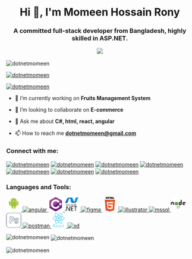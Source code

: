 <h1 align="center">Hi 👋, I'm Momeen Hossain Rony</h1>
<h3 align="center">A committed full-stack developer from Bangladesh, highly skilled in ASP.NET.</h3>

 <p align='center'>
    <img src= 'https://capsule-render.vercel.app/api?type=rect&color=gradient&height=2.5'/>
  </p>
  
<p align="left"> <img src="https://komarev.com/ghpvc/?username=dotnetmomeen&label=Profile%20views&color=0e75b6&style=flat" alt="dotnetmomeen" /> </p>

<p align="left"> <a href="https://github.com/ryo-ma/github-profile-trophy"><img src="https://github-profile-trophy.vercel.app/?username=dotnetmomeen" alt="dotnetmomeen" /></a> </p>

<p align="left"> <a href="https://twitter.com/dotnetmomeen" target="blank"><img src="https://img.shields.io/twitter/follow/dotnetmomeen?logo=twitter&style=for-the-badge" alt="dotnetmomeen" /></a> </p>

- 🔭 I’m currently working on **Fruits Management System**

- 👯 I’m looking to collaborate on **E-commerce**

- 💬 Ask me about **C#, html, react, angular**

- 📫 How to reach me **dotnetmomeen@gmail.com**

<h3 align="left">Connect with me:</h3>
<p align="left">
<a href="https://twitter.com/dotnetmomeen" target="blank"><img align="center" src="https://raw.githubusercontent.com/rahuldkjain/github-profile-readme-generator/master/src/images/icons/Social/twitter.svg" alt="dotnetmomeen" height="30" width="40" /></a>
<a href="https://linkedin.com/in/dotnetmomeen" target="blank"><img align="center" src="https://raw.githubusercontent.com/rahuldkjain/github-profile-readme-generator/master/src/images/icons/Social/linked-in-alt.svg" alt="dotnetmomeen" height="30" width="40" /></a>
<a href="https://stackoverflow.com/users/dotnetmomeen" target="blank"><img align="center" src="https://raw.githubusercontent.com/rahuldkjain/github-profile-readme-generator/master/src/images/icons/Social/stack-overflow.svg" alt="dotnetmomeen" height="30" width="40" /></a>
<a href="https://fb.com/dotnetmomeen" target="blank"><img align="center" src="https://raw.githubusercontent.com/rahuldkjain/github-profile-readme-generator/master/src/images/icons/Social/facebook.svg" alt="dotnetmomeen" height="30" width="40" /></a>
<a href="https://instagram.com/dotnetmomeen" target="blank"><img align="center" src="https://raw.githubusercontent.com/rahuldkjain/github-profile-readme-generator/master/src/images/icons/Social/instagram.svg" alt="dotnetmomeen" height="30" width="40" /></a>
<a href="https://dribbble.com/dotnetmomeen" target="blank"><img align="center" src="https://raw.githubusercontent.com/rahuldkjain/github-profile-readme-generator/master/src/images/icons/Social/dribbble.svg" alt="dotnetmomeen" height="30" width="40" /></a>
<a href="https://www.behance.net/dotnetmomeen" target="blank"><img align="center" src="https://raw.githubusercontent.com/rahuldkjain/github-profile-readme-generator/master/src/images/icons/Social/behance.svg" alt="dotnetmomeen" height="30" width="40" /></a>
</p>

<h3 align="left">Languages and Tools:</h3>
<p align="left"> <a href="https://developer.android.com" target="_blank" rel="noreferrer"> <img src="https://raw.githubusercontent.com/devicons/devicon/master/icons/android/android-original-wordmark.svg" alt="android" width="40" height="40"/> </a> <a href="https://angular.io" target="_blank" rel="noreferrer"> <img src="https://angular.io/assets/images/logos/angular/angular.svg" alt="angular" width="40" height="40"/> </a> <a href="https://www.w3schools.com/cs/" target="_blank" rel="noreferrer"> <img src="https://raw.githubusercontent.com/devicons/devicon/master/icons/csharp/csharp-original.svg" alt="csharp" width="40" height="40"/> </a> <a href="https://dotnet.microsoft.com/" target="_blank" rel="noreferrer"> <img src="https://raw.githubusercontent.com/devicons/devicon/master/icons/dot-net/dot-net-original-wordmark.svg" alt="dotnet" width="40" height="40"/> </a> <a href="https://www.figma.com/" target="_blank" rel="noreferrer"> <img src="https://www.vectorlogo.zone/logos/figma/figma-icon.svg" alt="figma" width="40" height="40"/> </a> <a href="https://www.w3.org/html/" target="_blank" rel="noreferrer"> <img src="https://raw.githubusercontent.com/devicons/devicon/master/icons/html5/html5-original-wordmark.svg" alt="html5" width="40" height="40"/> </a> <a href="https://www.adobe.com/in/products/illustrator.html" target="_blank" rel="noreferrer"> <img src="https://www.vectorlogo.zone/logos/adobe_illustrator/adobe_illustrator-icon.svg" alt="illustrator" width="40" height="40"/> </a> <a href="https://www.microsoft.com/en-us/sql-server" target="_blank" rel="noreferrer"> <img src="https://www.svgrepo.com/show/303229/microsoft-sql-server-logo.svg" alt="mssql" width="40" height="40"/> </a> <a href="https://nodejs.org" target="_blank" rel="noreferrer"> <img src="https://raw.githubusercontent.com/devicons/devicon/master/icons/nodejs/nodejs-original-wordmark.svg" alt="nodejs" width="40" height="40"/> </a> <a href="https://www.photoshop.com/en" target="_blank" rel="noreferrer"> <img src="https://raw.githubusercontent.com/devicons/devicon/master/icons/photoshop/photoshop-line.svg" alt="photoshop" width="40" height="40"/> </a> <a href="https://postman.com" target="_blank" rel="noreferrer"> <img src="https://www.vectorlogo.zone/logos/getpostman/getpostman-icon.svg" alt="postman" width="40" height="40"/> </a> <a href="https://reactjs.org/" target="_blank" rel="noreferrer"> <img src="https://raw.githubusercontent.com/devicons/devicon/master/icons/react/react-original-wordmark.svg" alt="react" width="40" height="40"/> </a> <a href="https://www.adobe.com/products/xd.html" target="_blank" rel="noreferrer"> <img src="https://cdn.worldvectorlogo.com/logos/adobe-xd.svg" alt="xd" width="40" height="40"/> </a> </p>

<p><img align="left" src="https://github-readme-stats.vercel.app/api/top-langs?username=dotnetmomeen&show_icons=true&locale=en&layout=compact" alt="dotnetmomeen" /></p>

<p>&nbsp;<img align="center" src="https://github-readme-stats.vercel.app/api?username=dotnetmomeen&show_icons=true&locale=en" alt="dotnetmomeen" /></p>

<p><img align="center" src="https://github-readme-streak-stats.herokuapp.com/?user=dotnetmomeen&" alt="dotnetmomeen" /></p>

